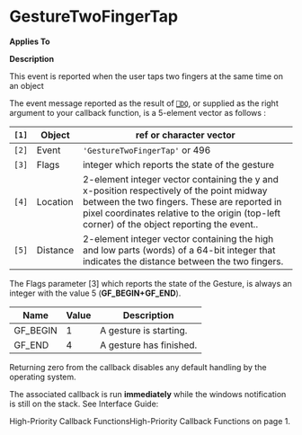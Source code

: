 



<h1 class="heading"><span class="name">GestureTwoFingerTap</span></h1>

**Applies To**


**Description**


This event is reported when the user taps two fingers at the same time on an object


The event message reported as the result of [`⎕DQ`](../../Language/System%20Functions/dq.htm), or supplied as the right argument to your callback function, is a 5-element vector as follows :


| `[1]` | Object | ref or character vector |
| --- | --- | ---  |
| `[2]` | Event | `'GestureTwoFingerTap'` or 496 |
| `[3]` | Flags | integer which reports the state of the gesture |
| `[4]` | Location | 2-element integer vector containing the y and x-position respectively of the point midway between the two fingers. These are reported in pixel coordinates relative to the origin (top-left corner) of the object reporting the event.. |
| `[5]` | Distance | 2-element integer vector containing the high and low parts (words) of a 64-bit integer that indicates the distance between the two fingers. |


The Flags parameter [3] which reports the state of the Gesture, is always an integer with the value 5 (**GF_BEGIN+GF_END**).


| Name | Value | Description |
| --- | --- | ---  |
| GF_BEGIN | 1 | A gesture is starting. |
| GF_END | 4 | A gesture has finished. |


Returning zero from the callback disables any default handling by the operating system.


The associated callback is run **immediately** while the windows notification is still on the stack. See 
Interface Guide: 

High-Priority Callback FunctionsHigh-Priority Callback Functions on page 1.


